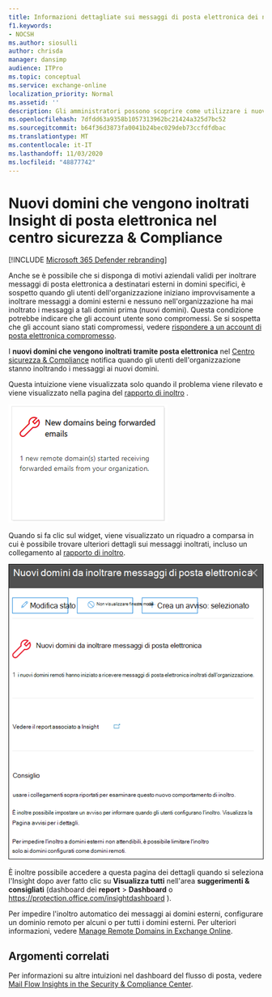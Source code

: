 ```yaml
---
title: Informazioni dettagliate sui messaggi di posta elettronica dei nuovi domini inoltrati
f1.keywords:
- NOCSH
ms.author: siosulli
author: chrisda
manager: dansimp
audience: ITPro
ms.topic: conceptual
ms.service: exchange-online
localization_priority: Normal
ms.assetid: ''
description: Gli amministratori possono scoprire come utilizzare i nuovi domini che vengono inoltrati tramite posta elettronica nell'interfaccia di amministrazione di Exchange moderna per esaminare quando gli utenti dell'organizzazione stanno inoltrando messaggi a domini esterni che non sono mai stati inoltrati.
ms.openlocfilehash: 7dfdd63a9358b1057313962bc21424a325d7bc52
ms.sourcegitcommit: b64f36d3873fa0041b24bec029deb73ccfdfdbac
ms.translationtype: MT
ms.contentlocale: it-IT
ms.lasthandoff: 11/03/2020
ms.locfileid: "48877742"
---
```

# <a name="new-domains-being-forwarded-email-insight-in-the-security--compliance-center"></a>Nuovi domini che vengono inoltrati Insight di posta elettronica nel centro sicurezza & Compliance

[!INCLUDE [Microsoft 365 Defender rebranding](../includes/microsoft-defender-for-office.md)]


Anche se è possibile che si disponga di motivi aziendali validi per inoltrare messaggi di posta elettronica a destinatari esterni in domini specifici, è sospetto quando gli utenti dell'organizzazione iniziano improvvisamente a inoltrare messaggi a domini esterni e nessuno nell'organizzazione ha mai inoltrato i messaggi a tali domini prima (nuovi domini). Questa condizione potrebbe indicare che gli account utente sono compromessi. Se si sospetta che gli account siano stati compromessi, vedere [rispondere a un account di posta elettronica compromesso](https://docs.microsoft.com/microsoft-365/security/office-365-security/responding-to-a-compromised-email-account).

I **nuovi domini che vengono inoltrati tramite posta elettronica** nel [Centro sicurezza & Compliance](https://protection.office.com) notifica quando gli utenti dell'organizzazione stanno inoltrando i messaggi ai nuovi domini.

Questa intuizione viene visualizzata solo quando il problema viene rilevato e viene visualizzato nella pagina del [rapporto di inoltro](view-mail-flow-reports.md#forwarding-report) .

![Informazioni dettagliate sui messaggi di posta elettronica dei nuovi domini inoltrati](../../media/mfi-new-domains-being-forwarded.png)

Quando si fa clic sul widget, viene visualizzato un riquadro a comparsa in cui è possibile trovare ulteriori dettagli sui messaggi inoltrati, incluso un collegamento al [rapporto di inoltro](view-mail-flow-reports.md#forwarding-report).

![Riquadro a comparsa dettagli che viene visualizzato dopo aver fatto clic sui nuovi domini che vengono inoltrati Insight della posta elettronica](../../media/mfi-new-domains-being-forwarded-details.png)

È inoltre possibile accedere a questa pagina dei dettagli quando si seleziona l'Insight dopo aver fatto clic su **Visualizza tutti** nell'area **suggerimenti & consigliati** (dashboard dei **report** \> **Dashboard** o <https://protection.office.com/insightdashboard> ).

Per impedire l'inoltro automatico dei messaggi ai domini esterni, configurare un dominio remoto per alcuni o per tutti i domini esterni. Per ulteriori informazioni, vedere [Manage Remote Domains in Exchange Online](https://docs.microsoft.com/Exchange/mail-flow-best-practices/remote-domains/manage-remote-domains).

## <a name="related-topics"></a>Argomenti correlati

Per informazioni su altre intuizioni nel dashboard del flusso di posta, vedere [Mail Flow Insights in the Security & Compliance Center](mail-flow-insights-v2.md).
